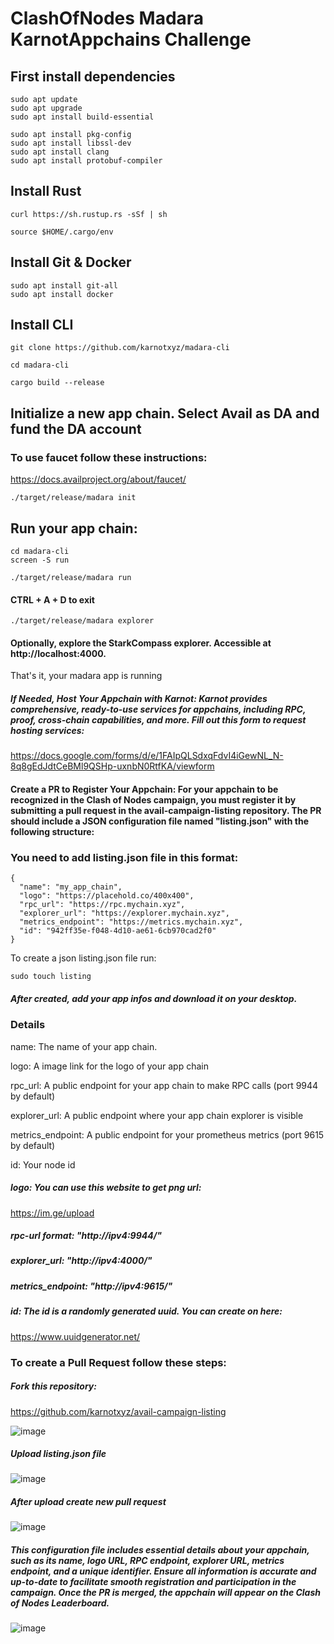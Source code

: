 # ClashOfNodes Madara KarnotAppchains Challenge
## First install dependencies

```
sudo apt update
sudo apt upgrade
sudo apt install build-essential
```
```
sudo apt install pkg-config
sudo apt install libssl-dev
sudo apt install clang
sudo apt install protobuf-compiler
```
## Install Rust

```
curl https://sh.rustup.rs -sSf | sh
```
```
source $HOME/.cargo/env
```
## Install Git & Docker

```
sudo apt install git-all
sudo apt install docker

```
## Install CLI

```
git clone https://github.com/karnotxyz/madara-cli
```
```
cd madara-cli
```
```
cargo build --release
```
## Initialize a new app chain. Select Avail as DA and fund the DA account
### To use faucet follow these instructions: 
https://docs.availproject.org/about/faucet/

```
./target/release/madara init
```
## Run your app chain:

```
cd madara-cli
screen -S run
```
```
./target/release/madara run
```
#### CTRL + A + D to exit

```
./target/release/madara explorer
```
#### Optionally, explore the StarkCompass explorer. Accessible at http://localhost:4000.
That's it, your madara app is running

##### If Needed, Host Your Appchain with Karnot: Karnot provides comprehensive, ready-to-use services for appchains, including RPC, proof, cross-chain capabilities, and more. Fill out this form to request hosting services:
https://docs.google.com/forms/d/e/1FAIpQLSdxqFdvI4iGewNL_N-8q8gEdJdtCeBMl9QSHp-uxnbN0RtfKA/viewform
#### Create a PR to Register Your Appchain: For your appchain to be recognized in the Clash of Nodes campaign, you must register it by submitting a pull request in the avail-campaign-listing repository. The PR should include a JSON configuration file named "listing.json" with the following structure:

### You need to add listing.json file in this format:
```
{
  "name": "my_app_chain",
  "logo": "https://placehold.co/400x400",
  "rpc_url": "https://rpc.mychain.xyz",
  "explorer_url": "https://explorer.mychain.xyz",
  "metrics_endpoint": "https://metrics.mychain.xyz",
  "id": "942ff35e-f048-4d10-ae61-6cb970cad2f0"
}
```
To create a json listing.json file run:
```
sudo touch listing
```
##### After created, add your app infos and download it on your desktop.

### Details

name: The name of your app chain.

logo: A image link for the logo of your app chain

rpc_url: A public endpoint for your app chain to make RPC calls (port 9944 by default)

explorer_url: A public endpoint where your app chain explorer is visible

metrics_endpoint: A public endpoint for your prometheus metrics (port 9615 by default)

id: Your node id

##### logo: You can use this website to get png url:
https://im.ge/upload
##### rpc-url format: "http://ipv4:9944/"
##### explorer_url: "http://ipv4:4000/"
##### metrics_endpoint: "http://ipv4:9615/"
##### id: The id is a randomly generated uuid. You can create on here: 
https://www.uuidgenerator.net/

### To create a Pull Request follow these steps:
##### Fork this repository:
https://github.com/karnotxyz/avail-campaign-listing

![image](https://github.com/Alping0/Clash-of-Nodes-Madara---Karnot-Appchains-Challenge/assets/105454859/6d858141-b9cf-474e-9f66-dc0893b3ea9a)

##### Upload listing.json file

![image](https://github.com/Alping0/Clash-of-Nodes-Madara---Karnot-Appchains-Challenge/assets/105454859/645a6cd2-eb5e-4704-bae3-ee89694a0bc9)

##### After upload create new pull request

![image](https://github.com/Alping0/Clash-of-Nodes-Madara---Karnot-Appchains-Challenge/assets/105454859/64b38ae0-fd99-48ad-9339-1b6ef7c047b7)

##### This configuration file includes essential details about your appchain, such as its name, logo URL, RPC endpoint, explorer URL, metrics endpoint, and a unique identifier. Ensure all information is accurate and up-to-date to facilitate smooth registration and participation in the campaign. Once the PR is merged, the appchain will appear on the Clash of Nodes Leaderboard.

![image](https://github.com/Alping0/Clash-of-Nodes-Madara---Karnot-Appchains-Challenge/assets/105454859/18f2404d-7c77-43e7-a61c-39f7bb951412)





                                                                                                                                                                                          



                                                                                                                                                                             







